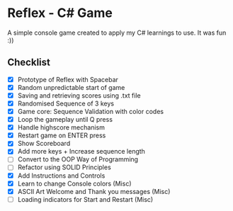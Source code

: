 # Reflex - C# Game
A simple console game created to apply my C# learnings to use. It was fun :))

## Checklist
- [x] Prototype of Reflex with Spacebar
- [x] Random unpredictable start of game
- [x] Saving and retrieving scores using .txt file
- [x] Randomised Sequence of 3 keys
- [x] Game core: Sequence Validation with color codes
- [x] Loop the gameplay until Q press
- [x] Handle highscore mechanism
- [x] Restart game on ENTER press
- [x] Show Scoreboard
- [x] Add more keys + Increase sequence length
- [ ] Convert to the OOP Way of Programming
- [ ] Refactor using SOLID Principles
- [x] Add Instructions and Controls
- [x] Learn to change Console colors (Misc)
- [x] ASCII Art Welcome and Thank you messages (Misc)
- [ ] Loading indicators for Start and Restart (Misc)